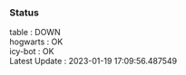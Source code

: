 ### Status


table : DOWN  
hogwarts : OK  
icy-bot : OK  
Latest Update : 2023-01-19 17:09:56.487549

